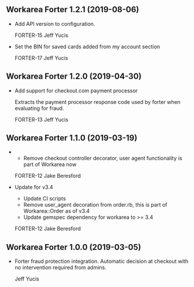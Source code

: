 Workarea Forter 1.2.1 (2019-08-06)
--------------------------------------------------------------------------------

*   Add API version to configuration.

    FORTER-15
    Jeff Yucis

*   Set the BIN for saved cards added from my account section

    FORTER-17
    Jeff Yucis



Workarea Forter 1.2.0 (2019-04-30)
--------------------------------------------------------------------------------

*   Add support for checkout.com payment processor

    Extracts the payment processor response code used by forter when
    evaluating for fraud.

    FORTER-13
    Jeff Yucis



Workarea Forter 1.1.0 (2019-03-19)
--------------------------------------------------------------------------------

*   * Remove checkout controller decorator, user agent functionality is part of Workarea now

    FORTER-12
    Jake Beresford

*   Update for v3.4

    * Update CI scripts
    * Remove user_agent decoration from order.rb, this is part of Workarea::Order as of v3.4
    * Update gemspec dependency for workarea to >= 3.4

    FORTER-12
    Jake Beresford



Workarea Forter 1.0.0 (2019-03-05)
--------------------------------------------------------------------------------

*   Forter fraud protection integration. Automatic decision at checkout with no intervention required from admins.

    Jeff Yucis



